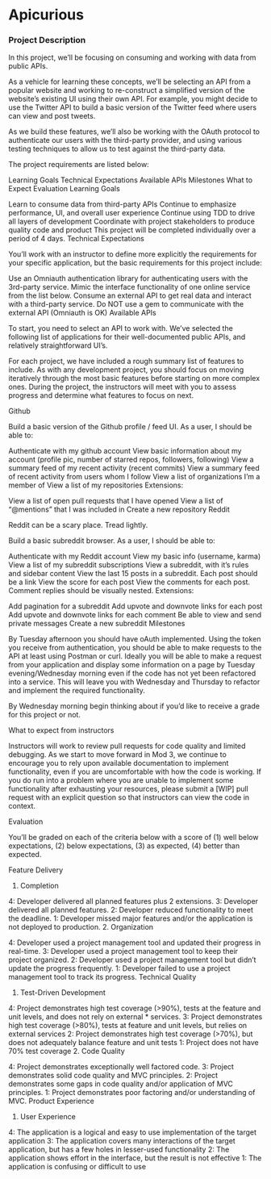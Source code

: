 # Apicurious

### Project Description

In this project, we’ll be focusing on consuming and working with data from public APIs.

As a vehicle for learning these concepts, we’ll be selecting an API from a popular website and working to re-construct a simplified version of the website’s existing UI using their own API. For example, you might decide to use the Twitter API to build a basic version of the Twitter feed where users can view and post tweets.

As we build these features, we’ll also be working with the OAuth protocol to authenticate our users with the third-party provider, and using various testing techniques to allow us to test against the third-party data.

The project requirements are listed below:

Learning Goals
Technical Expectations
Available APIs
Milestones
What to Expect
Evaluation
Learning Goals

Learn to consume data from third-party APIs
Continue to emphasize performance, UI, and overall user experience
Continue using TDD to drive all layers of development
Coordinate with project stakeholders to produce quality code and product
This project will be completed individually over a period of 4 days.
Technical Expectations

You’ll work with an instructor to define more explicitly the requirements for your specific application, but the basic requirements for this project include:

Use an Omniauth authentication library for authenticating users with the 3rd-party service.
Mimic the interface functionality of one online service from the list below.
Consume an external API to get real data and interact with a third-party service.
Do NOT use a gem to communicate with the external API (Omniauth is OK)
Available APIs

To start, you need to select an API to work with. We’ve selected the following list of applications for their well-documented public APIs, and relatively straightforward UI’s.

For each project, we have included a rough summary list of features to include. As with any development project, you should focus on moving iteratively through the most basic features before starting on more complex ones. During the project, the instructors will meet with you to assess progress and determine what features to focus on next.

Github

Build a basic version of the Github profile / feed UI. As a user, I should be able to:

Authenticate with my github account
View basic information about my account (profile pic, number of starred repos, followers, following)
View a summary feed of my recent activity (recent commits)
View a summary feed of recent activity from users whom I follow
View a list of organizations I’m a member of
View a list of my repositories
Extensions:

View a list of open pull requests that I have opened
View a list of “@mentions” that I was included in
Create a new repository
Reddit

Reddit can be a scary place. Tread lightly.

Build a basic subreddit browser. As a user, I should be able to:

Authenticate with my Reddit account
View my basic info (username, karma)
View a list of my subreddit subscriptions
View a subreddit, with it’s rules and sidebar content
View the last 15 posts in a subreddit. Each post should be a link
View the score for each post
View the comments for each post. Comment replies should be visually nested.
Extensions:

Add pagination for a subreddit
Add upvote and downvote links for each post
Add upvote and downvote links for each comment
Be able to view and send private messages
Create a new subreddit
Milestones

By Tuesday afternoon you should have oAuth implemented. Using the token you receive from authentication, you should be able to make requests to the API at least using Postman or curl. Ideally you will be able to make a request from your application and display some information on a page by Tuesday evening/Wednesday morning even if the code has not yet been refactored into a service. This will leave you with Wednesday and Thursday to refactor and implement the required functionality.

By Wednesday morning begin thinking about if you’d like to receive a grade for this project or not.

What to expect from instructors

Instructors will work to review pull requests for code quality and limited debugging. As we start to move forward in Mod 3, we continue to encourage you to rely upon available documentation to implement functionality, even if you are uncomfortable with how the code is working. If you do run into a problem where you are unable to implement some functionality after exhausting your resources, please submit a [WIP] pull request with an explicit question so that instructors can view the code in context.

Evaluation

You’ll be graded on each of the criteria below with a score of (1) well below expectations, (2) below expectations, (3) as expected, (4) better than expected.

Feature Delivery

1. Completion

4: Developer delivered all planned features plus 2 extensions.
3: Developer delivered all planned features.
2: Developer reduced functionality to meet the deadline.
1: Developer missed major features and/or the application is not deployed to production.
2. Organization

4: Developer used a project management tool and updated their progress in real-time.
3: Developer used a project management tool to keep their project organized.
2: Developer used a project management tool but didn’t update the progress frequently.
1: Developer failed to use a project management tool to track its progress.
Technical Quality

1. Test-Driven Development

4: Project demonstrates high test coverage (>90%), tests at the feature and unit levels, and does not rely on external * services.
3: Project demonstrates high test coverage (>80%), tests at feature and unit levels, but relies on external services
2: Project demonstrates high test coverage (>70%), but does not adequately balance feature and unit tests
1: Project does not have 70% test coverage
2. Code Quality

4: Project demonstrates exceptionally well factored code.
3: Project demonstrates solid code quality and MVC principles.
2: Project demonstrates some gaps in code quality and/or application of MVC principles.
1: Project demonstrates poor factoring and/or understanding of MVC.
Product Experience

1. User Experience

4: The application is a logical and easy to use implementation of the target application
3: The application covers many interactions of the target application, but has a few holes in lesser-used functionality
2: The application shows effort in the interface, but the result is not effective
1: The application is confusing or difficult to use
